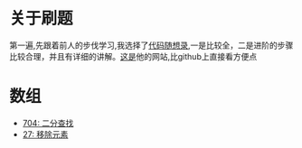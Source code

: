 # 关于刷题
第一遍,先跟着前人的步伐学习,我选择了[代码随想录](https://github.com/youngyangyang04/leetcode-master),一是比较全，二是进阶的步骤比较合理，并且有详细的讲解。[这是](https://programmercarl.com/)他的网站,比github上直接看方便点


# 数组
+ [704: 二分查找](https://leetcode-cn.com/problems/binary-search/)
+ [27: 移除元素](https://leetcode-cn.com/problems/remove-element/)




